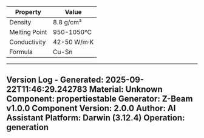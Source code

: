 | Property | Value |
|----------|-------|
| Density | 8.8 g/cm³ |
| Melting Point | 950-1050°C |
| Conductivity | 42-50 W/m·K |
| Formula | Cu-Sn |


---
Version Log - Generated: 2025-09-22T11:46:29.242783
Material: Unknown
Component: propertiestable
Generator: Z-Beam v1.0.0
Component Version: 2.0.0
Author: AI Assistant
Platform: Darwin (3.12.4)
Operation: generation
---